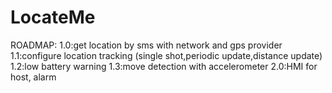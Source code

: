 LocateMe
========

ROADMAP:
1.0:get location by sms with network and gps provider
1.1:configure location tracking (single shot,periodic update,distance update)
1.2:low battery warning
1.3:move detection with accelerometer
2.0:HMI for host, alarm
